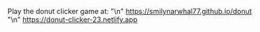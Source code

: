 Play the donut clicker game at: "\n"
https://smilynarwhal77.github.io/donut "\n"
https://donut-clicker-23.netlify.app
